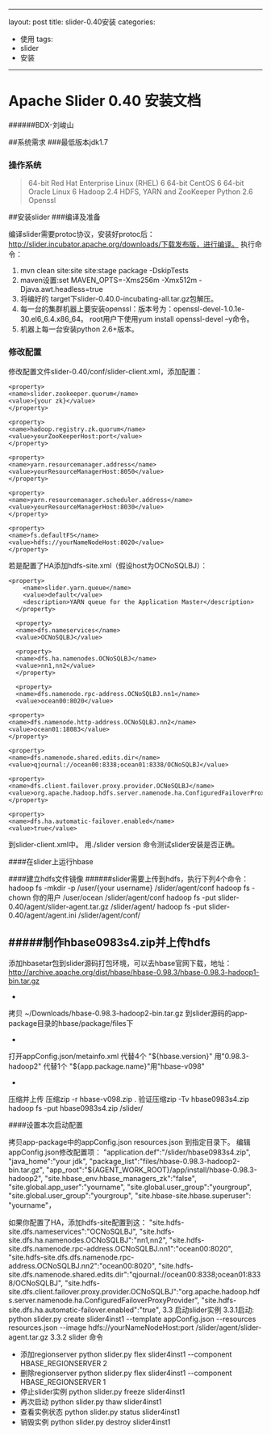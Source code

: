 
---
layout: post
title: slider-0.40安装
categories:
- 使用
tags:
- slider
- 安装
---

Apache Slider 0.40 安装文档
=====
######BDX-刘峻山


##系统需求
###最低版本jdk1.7
###	操作系统
> 64-bit Red Hat Enterprise Linux (RHEL) 6
64-bit CentOS 6
64-bit Oracle Linux 6
Hadoop 2.4
HDFS, YARN and ZooKeeper
Python 2.6
Openssl

##安装slider
###编译及准备

编译slider需要protoc协议，安装好protoc后：http://slider.incubator.apache.org/downloads/下载发布版，进行编译。
执行命令：
1.	mvn clean site:site site:stage package -DskipTests
2.	maven设置:set MAVEN_OPTS=-Xms256m -Xmx512m -Djava.awt.headless=true
2.	将编好的 target下slider-0.40.0-incubating-all.tar.gz包解压。
3.	每一台的集群机器上要安装openssl：版本号为：openssl-devel-1.0.1e-30.el6_6.4.x86_64。
root用户下使用yum install openssl-devel –y命令。
4.	机器上每一台安装python 2.6+版本。
### 修改配置

修改配置文件slider-0.40/conf/slider-client.xml，添加配置：

	<property>
	<name>slider.zookeeper.quorum</name>
	<value>{your zk}</value>
	</property>

	<property>
	<name>hadoop.registry.zk.quorum</name>
	<value>yourZooKeeperHost:port</value>
	</property>

	<property>
	<name>yarn.resourcemanager.address</name>
	<value>yourResourceManagerHost:8050</value>
	</property>

	<property>
	<name>yarn.resourcemanager.scheduler.address</name>
	<value>yourResourceManagerHost:8030</value>
	</property>

	<property>
	<name>fs.defaultFS</name>
	<value>hdfs://yourNameNodeHost:8020</value>
	</property>

若是配置了HA添加hdfs-site.xml（假设host为OCNoSQLBJ）：

	<property>
	    <name>slider.yarn.queue</name>
	    <value>default</value>
	    <description>YARN queue for the Application Master</description>
	  </property>
	  
	  <property>
	  <name>dfs.nameservices</name>
	  <value>OCNoSQLBJ</value>

	  <property>
	  <name>dfs.ha.namenodes.OCNoSQLBJ</name>
	  <value>nn1,nn2</value>
	  </property>
	  
	  <property>
	  <name>dfs.namenode.rpc-address.OCNoSQLBJ.nn1</name>
	  <value>ocean00:8020</value>

	<property>
	<name>dfs.namenode.http-address.OCNoSQLBJ.nn2</name>
	<value>ocean01:18083</value>
	</property>
	
	<property>
	<name>dfs.namenode.shared.edits.dir</name>
	<value>qjournal://ocean00:8338;ocean01:8338/OCNoSQLBJ</value>

	<property>
	<name>dfs.client.failover.proxy.provider.OCNoSQLBJ</name>
	<value>org.apache.hadoop.hdfs.server.namenode.ha.ConfiguredFailoverProxyProvider</value>
	</property>
	
	<property>
	<name>dfs.ha.automatic-failover.enabled</name>
	<value>true</value>

到slider-client.xml中。
用./slider version 命令测试slider安装是否正确。

####在slider上运行hbase

####建立hdfs文件镜像
######slider需要上传到hdfs，执行下列4个命令：
hadoop fs -mkdir -p /user/{your username} /slider/agent/conf
hadoop fs -chown 你的用户 /user/ocean /slider/agent/conf
hadoop fs -put slider-0.40/agent/slider-agent.tar.gz /slider/agent/
hadoop fs -put slider-0.40/agent/agent.ini /slider/agent/conf/

#####制作hbase0983s4.zip并上传hdfs
- 
添加hbasetar包到slider源码打包环境，可以去hbase官网下载，地址：http://archive.apache.org/dist/hbase/hbase-0.98.3/hbase-0.98.3-hadoop1-bin.tar.gz

- 
拷贝 ~/Downloads/hbase-0.98.3-hadoop2-bin.tar.gz 到slider源码的app-package目录的hbase/package/files下

- 
打开appConfig.json/metainfo.xml
代替4个 "${hbase.version}" 用"0.98.3-hadoop2"
代替1个 "${app.package.name}"用"hbase-v098"

- 
压缩并上传
压缩zip -r hbase-v098.zip .
验证压缩zip -Tv hbase0983s4.zip
hadoop fs -put hbase0983s4.zip /slider/

####设置本次启动配置

拷贝app-package中的appConfig.json resources.json  到指定目录下。
编辑appConfig.json修改配置项：
 "application.def":"/slider/hbase0983s4.zip",
 "java_home":"your jdk",
 "package_list":"files/hbase-0.98.3-hadoop2-bin.tar.gz",
 "app_root":"${AGENT_WORK_ROOT}/app/install/hbase-0.98.3-hadoop2",
 "site.hbase_env.hbase_managers_zk":"false",
 "site.global.app_user":"yourname",
 "site.global.user_group":"yourgroup",
   "site.global.user_group":"yourgroup",
"site.hbase-site.hbase.superuser": "yourname"，
> 
如果你配置了HA，添加hdfs-site配置到这：
"site.hdfs-site.dfs.nameservices":"OCNoSQLBJ",
"site.hdfs-site.dfs.ha.namenodes.OCNoSQLBJ":"nn1,nn2",
"site.hdfs-site.dfs.namenode.rpc-address.OCNoSQLBJ.nn1":"ocean00:8020",
"site.hdfs-site.dfs.dfs.namenode.rpc-address.OCNoSQLBJ.nn2":"ocean00:8020",
"site.hdfs-site.dfs.namenode.shared.edits.dir":"qjournal://ocean00:8338;ocean01:8338/OCNoSQLBJ",
"site.hdfs-site.dfs.client.failover.proxy.provider.OCNoSQLBJ":"org.apache.hadoop.hdfs.server.namenode.ha.ConfiguredFailoverProxyProvider",
"site.hdfs-site.dfs.ha.automatic-failover.enabled":"true",
3.3 启动slider实例
3.3.1启动:
python slider.py create slider4inst1 
--template appConfig.json --resources resources.json --image hdfs://yourNameNodeHost:port /slider/agent/slider-agent.tar.gz
3.3.2 slider 命令

- 添加regionserver
python slider.py flex slider4inst1 --component HBASE_REGIONSERVER 2
- 删除regionserver
python slider.py flex slider4inst1 --component HBASE_REGIONSERVER 1
- 	停止slider实例
python slider.py freeze slider4inst1
- 	再次启动
python slider.py thaw slider4inst1
- 	查看实例状态
python slider.py status slider4inst1
- 销毁实例
python slider.py destroy slider4inst1


 

